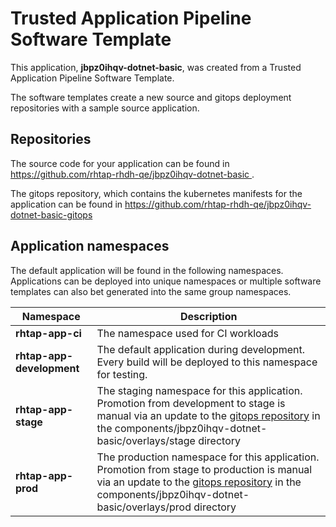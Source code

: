 # Trusted Application Pipeline Software Template

This application, **jbpz0ihqv-dotnet-basic**, was created from a Trusted Application Pipeline Software Template.

The software templates create a new source and gitops deployment repositories with a sample source application. 

## Repositories

The source code for your application can be found in [https://github.com/rhtap-rhdh-qe/jbpz0ihqv-dotnet-basic ](https://github.com/rhtap-rhdh-qe/jbpz0ihqv-dotnet-basic ).
 
The gitops repository, which contains the kubernetes manifests for the application can be found in 
[https://github.com/rhtap-rhdh-qe/jbpz0ihqv-dotnet-basic-gitops ](https://github.com/rhtap-rhdh-qe/jbpz0ihqv-dotnet-basic-gitops ) 

## Application namespaces 

The default application will be found in the following namespaces. Applications can be deployed into unique namespaces or multiple software templates can also bet generated into the same group namespaces.  

|  Namespace   |  Description   |  
| -------- | -------- |
| **rhtap-app-ci** | The namespace used for CI workloads |
| **rhtap-app-development** | The default application during development. Every build will be deployed to this namespace for testing. |
| **rhtap-app-stage** | The staging namespace for this application. Promotion from development to stage is manual via an update to the [gitops repository](https://github.com/rhtap-rhdh-qe/jbpz0ihqv-dotnet-basic-gitops ) in the components/jbpz0ihqv-dotnet-basic/overlays/stage directory |
| **rhtap-app-prod** | The production namespace for this application. Promotion from stage to production is manual via an update to the [gitops repository](https://github.com/rhtap-rhdh-qe/jbpz0ihqv-dotnet-basic-gitops ) in the components/jbpz0ihqv-dotnet-basic/overlays/prod directory |